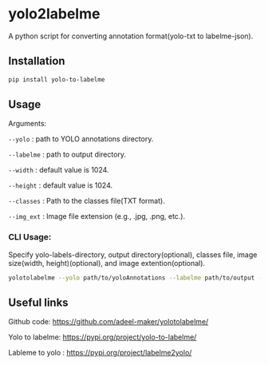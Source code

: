 # yolo2labelme

A python script for converting annotation format(yolo-txt to labelme-json).

## Installation
```bash
pip install yolo-to-labelme
```
## Usage
Arguments:

`--yolo` : path to YOLO annotations directory.

`--labelme` : path to output directory.
 
`--width` : default value is 1024.

`--height` : default value is 1024.

`--classes` : Path to the classes file(TXT format).

`--img_ext` : Image file extension (e.g., .jpg, .png, etc.).

### CLI Usage:
Specify yolo-labels-directory, output directory(optional), classes file, image size(width, height)(optional), and image extention(optional).

```bash
yolotolabelme --yolo path/to/yoloAnnotations --labelme path/to/output --classes path/to/classes-file
```

## Useful links
Github code: https://github.com/adeel-maker/yolotolabelme/

Yolo to labelme: https://pypi.org/project/yolo-to-labelme/

Lableme to yolo : https://pypi.org/project/labelme2yolo/
